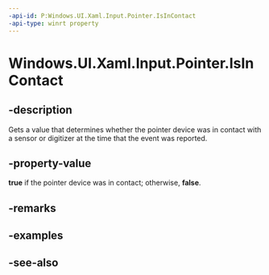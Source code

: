 ```yaml
---
-api-id: P:Windows.UI.Xaml.Input.Pointer.IsInContact
-api-type: winrt property
---
```


<!-- Property syntax
public bool IsInContact { get; }
-->

# Windows.UI.Xaml.Input.Pointer.IsInContact

## -description
Gets a value that determines whether the pointer device was in contact with a sensor or digitizer at the time that the event was reported.



## -property-value
**true** if the pointer device was in contact; otherwise, **false**.

## -remarks

## -examples

## -see-also

